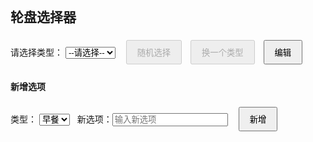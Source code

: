 <!DOCTYPE html>
<html lang="zh">
<head>
  <meta charset="UTF-8">
  <title>轮盘选择器</title>
  <style>
    body { font-family: Arial, sans-serif; padding: 30px; }
    .result { font-size: 1.5em; margin: 20px 0; }
    button { margin: 5px; padding: 8px 16px; }
    .add-form, #editSection { margin-top: 20px; }
    label { margin-right: 8px; }
    .edit-group { margin-bottom: 18px; padding-bottom: 8px; border-bottom: 1px solid #eee; }
    .edit-group label { font-weight: bold; display: block; margin-bottom: 6px; }
    .edit-row { margin-bottom: 6px; }
    .edit-row input { width: 60%; }
    .edit-row button { margin-left: 8px; }
  </style>
</head>
<body>
  <h2>轮盘选择器</h2>
  <label>
    请选择类型：
    <select id="typeSelect" onchange="resetType()">
      <option value="">--请选择--</option>
      <option value="早餐">早餐</option>
      <option value="午餐">午餐</option>
      <option value="晚餐">晚餐</option>
      <option value="宵夜">宵夜</option>
    </select>
  </label>
  <button onclick="randomPick()" id="randomBtn" disabled>随机选择</button>
  <button onclick="changeType()" id="changeBtn" disabled>换一个类型</button>
  <button onclick="toggleEdit()">编辑</button>
  <div class="result" id="result"></div>
  <div class="add-form">
    <h4>新增选项</h4>
    <label>
      类型：
      <select id="addTypeSelect">
        <option value="早餐">早餐</option>
        <option value="午餐">午餐</option>
        <option value="晚餐">晚餐</option>
        <option value="宵夜">宵夜</option>
      </select>
    </label>
    <label>
      新选项：<input type="text" id="newItem" placeholder="输入新选项">
    </label>
    <button onclick="addItem()">新增</button>
  </div>
  <!-- 编辑区，默认隐藏 -->
  <div id="editSection" style="display:none;">
    <h4>编辑所有类型选项</h4>
    <form id="editForm">
      <!-- 动态生成内容 -->
    </form>
    <button onclick="saveEdit()">保存</button>
    <button type="button" onclick="toggleEdit()">关闭</button>
  </div>
  <script>
    const types = {
      '早餐': ['吐司', '面包', '牛奶', '鸡蛋'],
      '午餐': ['便当', '沙拉', '果汁'],
      '晚餐': ['意大利面', '披萨', '红酒'],
      '宵夜': ['泡面', '水果', '牛奶']
    };
    let shownTypes = [];
    let currentType = null;
    let currentItem = null;

    function getRandomType(exclude = []) {
      const available = Object.keys(types).filter(t => !exclude.includes(t));
      if (available.length === 0) return null;
      return available[Math.floor(Math.random() * available.length)];
    }

    function getRandomItem(type) {
      const items = types[type];
      return items[Math.floor(Math.random() * items.length)];
    }

    function resetType() {
      currentType = document.getElementById('typeSelect').value;
      shownTypes = [];
      currentItem = null;
      document.getElementById('result').innerText = '';
      document.getElementById('randomBtn').disabled = !currentType;
      document.getElementById('changeBtn').disabled = true;
    }

    function randomPick() {
      if (!currentType) return;
      shownTypes = [currentType];
      currentItem = getRandomItem(currentType);
      showResult();
      document.getElementById('changeBtn').disabled = false;
    }

    function changeType() {
      if (shownTypes.length === Object.keys(types).length) {
        document.getElementById('result').innerText = '所有类型都已出现过，请重新选择类型。';
        document.getElementById('changeBtn').disabled = true;
        return;
      }
      currentType = getRandomType(shownTypes);
      currentItem = getRandomItem(currentType);
      shownTypes.push(currentType);
      document.getElementById('typeSelect').value = currentType;
      showResult();
    }

    function showResult() {
      document.getElementById('result').innerText =
        `类型：${currentType}\n选项：${currentItem}`;
    }

    function addItem() {
      const type = document.getElementById('addTypeSelect').value;
      const newItem = document.getElementById('newItem').value.trim();
      if (newItem) {
        types[type].push(newItem);
        alert(`已新增到${type}：${newItem}`);
        document.getElementById('newItem').value = '';
        renderEditSection();
      }
    }

    // 编辑区直接显示
    function renderEditSection() {
      const form = document.getElementById('editForm');
      form.innerHTML = '';
      Object.keys(types).forEach(type => {
        const group = document.createElement('div');
        group.className = 'edit-group';
        const label = document.createElement('label');
        label.innerText = type;
        group.appendChild(label);
        types[type].forEach((item, idx) => {
          const row = document.createElement('div');
          row.className = 'edit-row';
          const input = document.createElement('input');
          input.type = 'text';
          input.value = item;
          input.dataset.type = type;
          input.dataset.idx = idx;
          row.appendChild(input);
          const delBtn = document.createElement('button');
          delBtn.type = 'button';
          delBtn.innerText = '删除';
          delBtn.onclick = function() {
            types[type].splice(idx, 1);
            renderEditSection();
          };
          row.appendChild(delBtn);
          group.appendChild(row);
        });
        // 新增空白输入
        const newRow = document.createElement('div');
        newRow.className = 'edit-row';
        const newInput = document.createElement('input');
        newInput.type = 'text';
        newInput.placeholder = '新增选项';
        newInput.dataset.type = type;
        newInput.dataset.idx = 'new';
        newRow.appendChild(newInput);
        group.appendChild(newRow);
        form.appendChild(group);
      });
    }

    function saveEdit() {
      const form = document.getElementById('editForm');
      Object.keys(types).forEach(type => {
        const inputs = form.querySelectorAll(`input[data-type="${type}"]`);
        const newArr = [];
        inputs.forEach(input => {
          const val = input.value.trim();
          if (input.dataset.idx !== 'new' && val) {
            newArr.push(val);
          }
        });
        // 检查新增
        inputs.forEach(input => {
          if (input.dataset.idx === 'new') {
            const val = input.value.trim();
            if (val) newArr.push(val);
          }
        });
        types[type] = newArr;
      });
      renderEditSection();
      alert('已保存所有类型选项');
    }

    function toggleEdit() {
      const editDiv = document.getElementById('editSection');
      if (editDiv.style.display === 'none') {
        renderEditSection();
        editDiv.style.display = 'block';
      } else {
        editDiv.style.display = 'none';
      }
    }

    // 页面加载时不渲染编辑区
    window.onload = function() {
      // 不自动渲染编辑区
    };
  </script>
</body>
</html>
